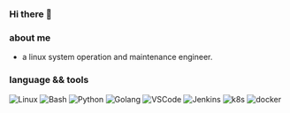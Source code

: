### Hi there 👋

<!--
**confucuis/confucuis** is a ✨ _special_ ✨ repository because its `README.md` (this file) appears on your GitHub profile.

Here are some ideas to get you started:

- 🔭 I’m currently working on ...
- 🌱 I’m currently learning ...
- 👯 I’m looking to collaborate on ...
- 🤔 I’m looking for help with ...
- 💬 Ask me about ...
- 📫 How to reach me: ...
- 😄 Pronouns: ...
- ⚡ Fun fact: ...
-->
### about me
- a linux system operation and maintenance engineer.
### language && tools
<!--
![](https://camo.githubusercontent.com/e542b737861584012d168b77b896a4013209092d1058fe4ab518c892ac78ee52/68747470733a2f2f696d672e736869656c64732e696f2f62616467652f2d4c696e75782d3035313232413f7374796c653d666c6174266c6f676f3d6c696e7578266c6f676f436f6c6f723d7768697465)
![](https://camo.githubusercontent.com/06af910a1c006c39defcef7a4f4db9e58807a43b417a575a2da1e6e282a44e26/68747470733a2f2f696d672e736869656c64732e696f2f62616467652f5368656c6c2d3035313232413f7374796c653d666c6174266c6f676f3d676e752d62617368266c6f676f436f6c6f723d7768697465)
![](https://camo.githubusercontent.com/071e45d0c457ee0193625d292ee20129da9775bcc619df46663edb0659388654/68747470733a2f2f696d672e736869656c64732e696f2f62616467652f2d507974686f6e2d3035313232413f7374796c653d666c6174266c6f676f3d707974686f6e)
![](https://camo.githubusercontent.com/8e9e748b005bab34cc62b8a765a8dbcc50033d90aac9852c11659bd393cbe7ba/68747470733a2f2f696d672e736869656c64732e696f2f62616467652f2d446f636b65722d3035313232413f7374796c653d666c6174266c6f676f3d646f636b6572)
![](https://camo.githubusercontent.com/c043ecea4c9fdcebd8482d91f5f7ab0b7a8d5a6d1cc335693c0f69539e3e6364/68747470733a2f2f696d672e736869656c64732e696f2f62616467652f2d4b756265726e657465732d3035313232413f7374796c653d666c6174266c6f676f3d6b756265726e65746573)
-->
![Linux](https://img.shields.io/badge/Linux-14354C?logo=linux&logoColor=white)
![Bash](https://img.shields.io/badge/Bash-14354C?logo=shell&logoColor=white)
![Python](https://img.shields.io/badge/Python-14354C.svg?logo=python&logoColor=white)
![Golang](https://img.shields.io/badge/Golang-14354C.svg?logo=go&logoColor=white)
![VSCode](https://img.shields.io/badge/VSCode-14354C?logo=visual-studio-code&logoColor=white)
![Jenkins](https://img.shields.io/badge/Jenkins-14354C?logo=Jenkins&logoColor=white?style=plastic)
![k8s](https://img.shields.io/badge/Kubernetes-14354C.svg?logo=kubernetes&logoColor=white)
![docker](https://img.shields.io/badge/Docker-14354C.svg?logo=docker&logoColor=white)
